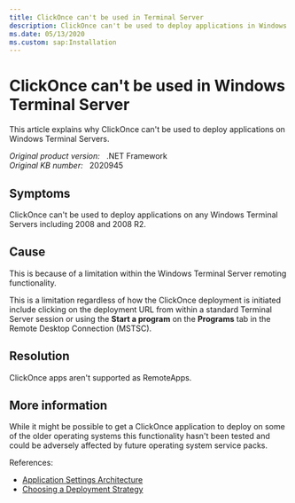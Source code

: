 ```yaml
---
title: ClickOnce can't be used in Terminal Server
description: ClickOnce can't be used to deploy applications in Windows Terminal Server.
ms.date: 05/13/2020
ms.custom: sap:Installation
---
```

# ClickOnce can't be used in Windows Terminal Server

This article explains why ClickOnce can't be used to deploy applications on Windows Terminal Servers.

_Original product version:_ &nbsp; .NET Framework  
_Original KB number:_ &nbsp; 2020945

## Symptoms

ClickOnce can't be used to deploy applications on any Windows Terminal Servers including 2008 and 2008 R2.

## Cause

This is because of a limitation within the Windows Terminal Server remoting functionality.  

This is a limitation regardless of how the ClickOnce deployment is initiated include clicking on the deployment URL from within a standard Terminal Server session or using the **Start a program** on the **Programs** tab in the Remote Desktop Connection (MSTSC).

## Resolution

ClickOnce apps aren't supported as RemoteApps.

## More information

While it might be possible to get a ClickOnce application to deploy on some of the older operating systems this functionality hasn't been tested and could be adversely affected by future operating system service packs.

References:

- [Application Settings Architecture](/previous-versions/visualstudio/visual-studio-2010/8eyb2ct1(v=vs.100))
- [Choosing a Deployment Strategy](/previous-versions/visualstudio/visual-studio-2010/e2444w33(v=vs.100))
